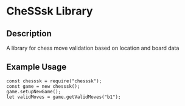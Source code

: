 # CheSSsk Library

## Description

A library for chess move validation based on location and board data

## Example Usage

    const chesssk = require("chesssk");
    const game = new chesssk();
    game.setupNewGame();
    let validMoves = game.getValidMoves("b1");
    